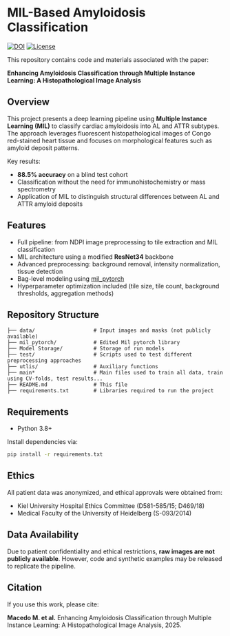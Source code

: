 # MIL-Based Amyloidosis Classification

[![DOI](https://zenodo.org/badge/770444738.svg)](https://doi.org/10.5281/zenodo.15482070)
[![License](https://img.shields.io/badge/license-Apache--2.0-blue)](https://github.com/IMIS-MIKI/llm-exams-evaluation/blob/main/LICENSE)

This repository contains code and materials associated with the paper:

**Enhancing Amyloidosis Classification through Multiple Instance Learning: A Histopathological Image Analysis**

## Overview

This project presents a deep learning pipeline using **Multiple Instance Learning (MIL)** to classify cardiac amyloidosis into AL and ATTR subtypes. The approach leverages fluorescent histopathological images of Congo red-stained heart tissue and focuses on morphological features such as amyloid deposit patterns.

Key results:
- **88.5% accuracy** on a blind test cohort
- Classification without the need for immunohistochemistry or mass spectrometry
- Application of MIL to distinguish structural differences between AL and ATTR amyloid deposits

## Features

- Full pipeline: from NDPI image preprocessing to tile extraction and MIL classification
- MIL architecture using a modified **ResNet34** backbone
- Advanced preprocessing: background removal, intensity normalization, tissue detection
- Bag-level modeling using [mil_pytorch](https://github.com/AmrElsersy/Multiple-Instance-Learning-Pytorch)
- Hyperparameter optimization included (tile size, tile count, background thresholds, aggregation methods)

## Repository Structure

```
├── data/                   # Input images and masks (not publicly available)
├── mil_pytorch/            # Edited Mil pytorch library
├── Model Storage/          # Storage of run models
├── test/                   # Scripts used to test different preprocessing approaches
├── utlis/                  # Auxiliary functions
├── main*                   # Main files used to train all data, train using CV-folds, test results...
├── README.md               # This file
├── requirements.txt        # Libraries required to run the project
```

## Requirements

- Python 3.8+

Install dependencies via:

```bash
pip install -r requirements.txt
```

## Ethics

All patient data was anonymized, and ethical approvals were obtained from:
- Kiel University Hospital Ethics Committee (D581-585/15; D469/18)
- Medical Faculty of the University of Heidelberg (S-093/2014)

## Data Availability

Due to patient confidentiality and ethical restrictions, **raw images are not publicly available**. However, code and synthetic examples may be released to replicate the pipeline.

## Citation

If you use this work, please cite:

**Macedo M. et al.** Enhancing Amyloidosis Classification through Multiple Instance Learning: A Histopathological Image Analysis, 2025.
